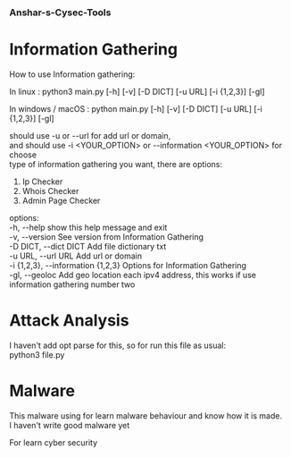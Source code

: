 ### Anshar-s-Cysec-Tools

# Information Gathering
How to use Information gathering:

In linux :
python3 main.py [-h] [-v] [-D DICT] [-u URL] [-i {1,2,3}] [-gl]

In windows / macOS :
python main.py [-h] [-v] [-D DICT] [-u URL] [-i {1,2,3}] [-gl]
  
should use -u <URL> or --url <URL> for add url or domain,  
and should use -i <YOUR_OPTION> or --information <YOUR_OPTION> for choose  
type of information gathering you want, there are options:
1. Ip Checker
2. Whois Checker
3. Admin Page Checker

options:  
  -h, --help            show this help message and exit  
  -v, --version         See version from Information Gathering  
  -D DICT, --dict DICT  Add file dictionary txt  
  -u URL, --url URL     Add url or domain  
  -i {1,2,3}, --information {1,2,3} Options for Information Gathering  
  -gl, --geoloc         Add geo location each ipv4 address, this works if use information gathering number two  

# Attack Analysis
I haven't add opt parse for this, so for run this file as usual:  
python3 file.py  

# Malware
This malware using for learn malware behaviour and know how it is made.  
I haven't write good malware yet  

For learn cyber security
